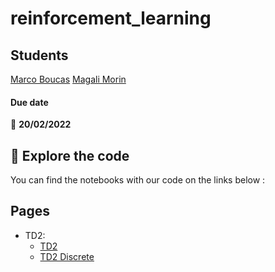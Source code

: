 # reinforcement_learning

## Students

[Marco Boucas](https://github.com/marcoboucas)
[Magali Morin](https://github.com/magalimorin18)

#### Due date
:calendar: **20/02/2022** 



## :runner: Explore the code

You can find the notebooks with our code on the links below : 

## Pages

- TD2:
    - [TD2](https://magalimorin18.github.io/reinforcement_learning/td2/index.html)
    - [TD2 Discrete](https://magalimorin18.github.io/reinforcement_learning/td2/discrete.html)
